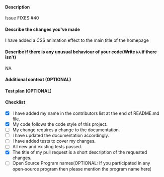 #### Description

Issue FIXES #40

<!-- Please Mention the issue number as  ISSUE #(Issue Number)
Example:
fixes #5
-->

#### Describe the changes you've made

I have added a CSS animation effect to the main title of the homepage

#### Describe if there is any unusual behaviour of your code(Write `NA` if there isn't)

NA

#### Additional context (OPTIONAL)

<!--Add any other context or screenshots about the feature request here.-->

#### Test plan (OPTIONAL)

<!--A good test plan should give instructions that someone else can easily follow.
How someone can test your code? -->

#### Checklist

<!--
Example how to mark a checkbox :-
- [x] My code follows the code style of this project.
-->

- [x] I have added my name in the contributors list at the end of README.md file.
- [x] My code follows the code style of this project.
- [ ] My change requires a change to the documentation.
- [ ] I have updated the documentation accordingly.
- [ ] I have added tests to cover my changes.
- [ ] All new and existing tests passed.
- [x] The title of my pull request is a short description of the requested changes.
- [ ] Open Source Program names(OPTIONAL: If you participated in any open-source program then please mention the program name here)
